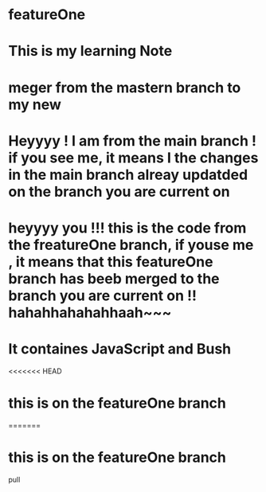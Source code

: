 # featureOne
# This is my learning Note
#  meger from the mastern branch to my new
#  Heyyyy ! I am from the main branch ! if you see me, it means I the changes in the main branch alreay updatded on the branch you are current on


# heyyyy you !!! this is the code from the freatureOne branch, if youse me , it means that this featureOne branch has beeb merged to the branch you are current on !! hahahhahahahhaah~~~
# It containes JavaScript and Bush

<<<<<<< HEAD
# this is on the featureOne branch
=======
# this is on the featureOne branch

 pull
